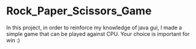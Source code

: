 # Rock_Paper_Scissors_Game
In this project, in order to reinforce my knowledge of java gui, I made a simple game that can be played against CPU. Your choice is important for win :)
